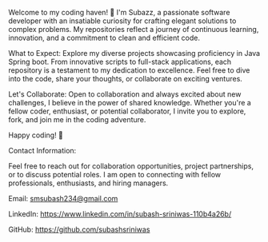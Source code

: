 
Welcome to my coding haven! 👋 I'm Subazz, a passionate software developer with an insatiable curiosity for crafting elegant solutions to complex problems. My repositories reflect a journey of continuous learning, innovation, and a commitment to clean and efficient code.

What to Expect:
Explore my diverse projects showcasing proficiency in Java Spring boot. From innovative scripts to full-stack applications, each repository is a testament to my dedication to excellence. Feel free to dive into the code, share your thoughts, or collaborate on exciting ventures.

Let's Collaborate:
Open to collaboration and always excited about new challenges, I believe in the power of shared knowledge. Whether you're a fellow coder, enthusiast, or potential collaborator, I invite you to explore, fork, and join me in the coding adventure.

Happy coding! 🚀

Contact Information:

Feel free to reach out for collaboration opportunities, project partnerships, or to discuss potential roles. I am open to connecting with fellow professionals, enthusiasts, and hiring managers.

Email: smsubash234@gmail.com

LinkedIn: https://www.linkedin.com/in/subash-sriniwas-110b4a26b/

GitHub: https://github.com/subashsriniwas

